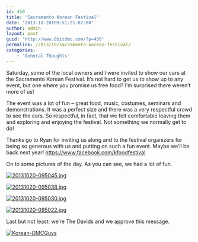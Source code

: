```yaml
---
id: 450
title: 'Sacramento Korean Festival'
date: '2013-10-20T09:51:21-07:00'
author: admin
layout: post
guid: 'http://www.8bitdmc.com/?p=450'
permalink: /2013/10/sacramento-korean-festival/
categories:
    - 'General Thoughts'
---
```


Saturday, some of the local owners and I were invited to show our cars at the Sacramento Korean Festival. It’s not hard to get us to show up to any event, but one where you promise us free food? I’m surprised there weren’t more of us!

The event was a lot of fun – great food, music, costumes, seminars and demonstrations. It was a perfect size and there was a very respectful crowd to see the cars. So respectful, in fact, that we felt comfortable leaving them and exploring and enjoying the festival. Not something we normally get to do!

Thanks go to Ryan for inviting us along and to the festival organizers for being so generous with us and putting on such a fun event. Maybe we’ll be back next year! https://www.facebook.com/kfoodfestival

On to some pictures of the day. As you can see, we had a lot of fun.

[![20131020-095045.jpg](https://www.8bitdmc.com/wp-content/uploads/2013/10/20131020-095045-300x300.jpg)](https://www.8bitdmc.com/wp-content/uploads/2013/10/20131020-095045.jpg)

[![20131020-095038.jpg](https://www.8bitdmc.com/wp-content/uploads/2013/10/20131020-095038-300x300.jpg)](https://www.8bitdmc.com/wp-content/uploads/2013/10/20131020-095038.jpg)

[![20131020-095030.jpg](https://www.8bitdmc.com/wp-content/uploads/2013/10/20131020-095030-300x300.jpg)](https://www.8bitdmc.com/wp-content/uploads/2013/10/20131020-095030.jpg)

[![20131020-095022.jpg](https://www.8bitdmc.com/wp-content/uploads/2013/10/20131020-095022-300x300.jpg)](https://www.8bitdmc.com/wp-content/uploads/2013/10/20131020-095022.jpg)

Last but not least: we’re The Davids and we approve this message.

[![Korean-DMCGuys](https://www.8bitdmc.com/wp-content/uploads/2013/10/Korean-DMCGuys-669x1024.jpg)](https://www.8bitdmc.com/wp-content/uploads/2013/10/Korean-DMCGuys.jpg)